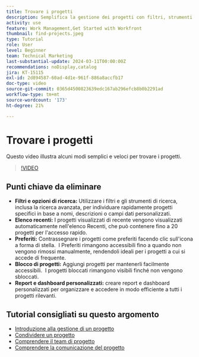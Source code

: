 ```yaml
---
title: Trovare i progetti
description: Semplifica la gestione dei progetti con filtri, strumenti di ricerca, elenchi recenti, preferiti, progetti bloccati e rapporti o dashboard personalizzati per un accesso rapido e organizzato ai progetti.
activity: use
feature: Work Management,Get Started with Workfront
thumbnail: find-projects.jpeg
type: Tutorial
role: User
level: Beginner
team: Technical Marketing
last-substantial-update: 2024-03-11T00:00:00Z
recommendations: noDisplay,catalog
jira: KT-15115
exl-id: 2d894587-60ad-4d1e-961f-886a8accfb17
doc-type: video
source-git-commit: 0365d4500823639edc167ab296efcb8b0b2291ad
workflow-type: tm+mt
source-wordcount: '173'
ht-degree: 21%

---
```


# Trovare i progetti

Questo video illustra alcuni modi semplici e veloci per trovare i progetti.

>[!VIDEO](https://video.tv.adobe.com/v/3439556/?quality=12&learn=on&enablevpops&captions=ita)

## Punti chiave da eliminare

* **Filtri e opzioni di ricerca:** Utilizzare i filtri e gli strumenti di ricerca, inclusa la ricerca avanzata, per individuare rapidamente progetti specifici in base a nomi, descrizioni o campi dati personalizzati. &#x200B;
* **Elenco recenti:** I progetti visualizzati di recente vengono visualizzati automaticamente nell&#39;elenco Recenti, che può contenere fino a 20 progetti per l&#39;accesso rapido. &#x200B;
* **Preferiti:** Contrassegnare i progetti come preferiti facendo clic sull&#39;icona a forma di stella. &#x200B; I Preferiti rimangono accessibili fino a quando non vengono rimossi manualmente, rendendoli ideali per i progetti a cui si accede di frequente. &#x200B;
* **Blocco di progetti:** Aggiungi progetti per mantenerli facilmente accessibili. &#x200B; I progetti bloccati rimangono visibili finché non vengono sbloccati.
* **Report e dashboard personalizzati:** creare report e dashboard personalizzati per organizzare e accedere in modo efficiente a tutti i progetti rilevanti. &#x200B;


## Tutorial consigliati su questo argomento

* [Introduzione alla gestione di un progetto](/help/manage-work/projects/getting-started-manage-a-project.md)
* [Condividere un progetto](/help/manage-work/projects/share-a-project.md)
* [Comprendere il team di progetto](/help/manage-work/projects/understand-the-project-team.md)
* [Comprendere la comunicazione del progetto](/help/manage-work/projects/understand-project-communication.md)
